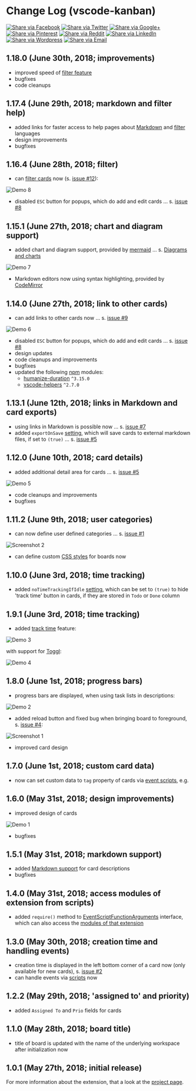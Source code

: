 # Change Log (vscode-kanban)

[![Share via Facebook](https://raw.githubusercontent.com/mkloubert/vscode-kanban/master/img/share/Facebook.png)](https://www.facebook.com/sharer/sharer.php?u=https%3A%2F%2Fmarketplace.visualstudio.com%2Fitems%3FitemName%3Dmkloubert.vscode-kanban&quote=VSCode%20Kanban) [![Share via Twitter](https://raw.githubusercontent.com/mkloubert/vscode-kanban/master/img/share/Twitter.png)](https://twitter.com/intent/tweet?source=https%3A%2F%2Fmarketplace.visualstudio.com%2Fitems%3FitemName%3Dmkloubert.vscode-kanban&text=VSCode%20Kanban:%20https%3A%2F%2Fmarketplace.visualstudio.com%2Fitems%3FitemName%3Dmkloubert.vscode-kanban&via=mjkloubert) [![Share via Google+](https://raw.githubusercontent.com/mkloubert/vscode-kanban/master/img/share/Google+.png)](https://plus.google.com/share?url=https%3A%2F%2Fmarketplace.visualstudio.com%2Fitems%3FitemName%3Dmkloubert.vscode-kanban) [![Share via Pinterest](https://raw.githubusercontent.com/mkloubert/vscode-kanban/master/img/share/Pinterest.png)](http://pinterest.com/pin/create/button/?url=https%3A%2F%2Fmarketplace.visualstudio.com%2Fitems%3FitemName%3Dmkloubert.vscode-kanban&description=Visual%20Studio%20Code%20extension%2C%20which%20receives%20and%20shows%20git%20events%20from%20webhooks.) [![Share via Reddit](https://raw.githubusercontent.com/mkloubert/vscode-kanban/master/img/share/Reddit.png)](http://www.reddit.com/submit?url=https%3A%2F%2Fmarketplace.visualstudio.com%2Fitems%3FitemName%3Dmkloubert.vscode-kanban&title=VSCode%20Kanban) [![Share via LinkedIn](https://raw.githubusercontent.com/mkloubert/vscode-kanban/master/img/share/LinkedIn.png)](http://www.linkedin.com/shareArticle?mini=true&url=https%3A%2F%2Fmarketplace.visualstudio.com%2Fitems%3FitemName%3Dmkloubert.vscode-kanban&title=VSCode%20Kanban&summary=Visual%20Studio%20Code%20extension%2C%20which%20receives%20and%20shows%20git%20events%20from%20webhooks.&source=https%3A%2F%2Fmarketplace.visualstudio.com%2Fitems%3FitemName%3Dmkloubert.vscode-kanban) [![Share via Wordpress](https://raw.githubusercontent.com/mkloubert/vscode-kanban/master/img/share/Wordpress.png)](http://wordpress.com/press-this.php?u=https%3A%2F%2Fmarketplace.visualstudio.com%2Fitems%3FitemName%3Dmkloubert.vscode-kanban&quote=VSCode%20Kanban&s=Visual%20Studio%20Code%20extension%2C%20which%20receives%20and%20shows%20git%20events%20from%20webhooks.) [![Share via Email](https://raw.githubusercontent.com/mkloubert/vscode-kanban/master/img/share/Email.png)](mailto:?subject=VSCode%20Kanban&body=Visual%20Studio%20Code%20extension%2C%20which%20receives%20and%20shows%20git%20events%20from%20webhooks.:%20https%3A%2F%2Fmarketplace.visualstudio.com%2Fitems%3FitemName%3Dmkloubert.vscode-kanban)

## 1.18.0 (June 30th, 2018; improvements)

* improved speed of [filter feature](https://github.com/mkloubert/vscode-kanban#filter-)
* bugfixes
* code cleanups

## 1.17.4 (June 29th, 2018; markdown and filter help)

* added links for faster access to help pages about [Markdown](https://github.com/showdownjs/showdown/wiki) and [filter](https://github.com/mkloubert/vscode-kanban#filter-) languages
* design improvements
* bugfixes

## 1.16.4 (June 28th, 2018; filter)

* can [filter cards](https://github.com/mkloubert/vscode-kanban#filter-) now (s. [issue #12](https://github.com/mkloubert/vscode-kanban/issues/12)):

![Demo 8](https://raw.githubusercontent.com/mkloubert/vscode-kanban/master/img/demo8.gif)

* disabled `ESC` button for popups, which do add and edit cards ... s. [issue #8](https://github.com/mkloubert/vscode-kanban/issues/8)

## 1.15.1 (June 27th, 2018; chart and diagram support)

* added chart and diagram support, provided by [mermaid](https://github.com/knsv/mermaid) ... s. [Diagrams and charts](https://github.com/mkloubert/vscode-kanban#diagrams-and-charts-)

![Demo 7](https://raw.githubusercontent.com/mkloubert/vscode-kanban/master/img/demo7.gif)

* Markdown editors now using syntax highlighting, provided by [CodeMirror](https://codemirror.net/)

## 1.14.0 (June 27th, 2018; link to other cards)

* can add links to other cards now ... s. [issue #9](https://github.com/mkloubert/vscode-kanban/issues/9)

![Demo 6](https://raw.githubusercontent.com/mkloubert/vscode-kanban/master/img/demo6.gif)

* disabled `ESC` button for popups, which do add and edit cards ... s. [issue #8](https://github.com/mkloubert/vscode-kanban/issues/8)
* design updates
* code cleanups and improvements
* bugfixes
* updated the following [npm](https://www.npmjs.com/) modules:
  * [humanize-duration](https://www.npmjs.com/package/humanize-duration) `^3.15.0`
  * [vscode-helpers](https://www.npmjs.com/package/vscode-helpers) `^2.7.0`

## 1.13.1 (June 12th, 2018; links in Markdown and card exports)

* using links in Markdown is possible now ... s. [issue #7](https://github.com/mkloubert/vscode-kanban/issues/7)
* added `exportOnSave` [setting](https://github.com/mkloubert/vscode-kanban#settings-), which will save cards to external markdown files, if set to `(true)` ... s. [issue #5](https://github.com/mkloubert/vscode-kanban/issues/5)

## 1.12.0 (June 10th, 2018; card details)

* added additional detail area for cards ... s. [issue #5](https://github.com/mkloubert/vscode-kanban/issues/5)

![Demo 5](https://raw.githubusercontent.com/mkloubert/vscode-kanban/master/img/demo5.gif)

* code cleanups and improvements
* bugfixes

## 1.11.2 (June 9th, 2018; user categories)

* can now define user defined categories ... s. [issue #1](https://github.com/mkloubert/vscode-kanban/issues/1)

![Screenshot 2](https://raw.githubusercontent.com/mkloubert/vscode-kanban/master/img/screenshot2.png)

* can define custom [CSS styles](https://github.com/mkloubert/vscode-kanban#css-) for boards now

## 1.10.0 (June 3rd, 2018; time tracking)

* added `noTimeTrackingIfIdle` [setting](https://github.com/mkloubert/vscode-kanban#settings-), which can be set to `(true)` to hide 'track time' button in cards, if they are stored in `Todo` or `Done` column

## 1.9.1 (June 3rd, 2018; time tracking)

* added [track time](https://github.com/mkloubert/vscode-kanban#time-tracking-) feature:

![Demo 3](https://raw.githubusercontent.com/mkloubert/vscode-kanban/master/img/demo3.gif)

with support for [Toggl](https://github.com/mkloubert/vscode-kanban#toggl-):

![Demo 4](https://raw.githubusercontent.com/mkloubert/vscode-kanban/master/img/demo4.gif)

## 1.8.0 (June 1st, 2018; progress bars)

* progress bars are displayed, when using task lists in descriptions:

![Demo 2](https://raw.githubusercontent.com/mkloubert/vscode-kanban/master/img/demo2.gif)

* added reload button and fixed bug when bringing board to foreground, s. [issue #4](https://github.com/mkloubert/vscode-kanban/issues/4):

![Screenshot 1](https://raw.githubusercontent.com/mkloubert/vscode-kanban/master/img/screenshot1.png)

* improved card design

## 1.7.0 (June 1st, 2018; custom card data)

* now can set custom data to `tag` property of cards via [event scripts](https://github.com/mkloubert/vscode-kanban#handle-events-), e.g.

## 1.6.0 (May 31st, 2018; design improvements)

* improved design of cards

![Demo 1](https://raw.githubusercontent.com/mkloubert/vscode-kanban/master/img/demo1.gif)

* bugfixes

## 1.5.1 (May 31st, 2018; markdown support)

* added [Markdown support](https://github.com/mkloubert/vscode-kanban#markdown-support-) for card descriptions
* bugfixes

## 1.4.0 (May 31st, 2018; access modules of extension from scripts)

* added `require()` method to [EventScriptFunctionArguments](https://mkloubert.github.io/vscode-kanban/interfaces/_workspaces_.eventscriptfunctionarguments.html) interface, which can also access the [modules of that extension](https://github.com/mkloubert/vscode-kanban/blob/master/package.json)

## 1.3.0 (May 30th, 2018; creation time and handling events)

* creation time is displayed in the left bottom corner of a card now (only available for new cards), s. [issue #2](https://github.com/mkloubert/vscode-kanban/issues/2)
* can handle events via [scripts](https://github.com/mkloubert/vscode-kanban#handle-events-) now

## 1.2.2 (May 29th, 2018; 'assigned to' and priority)

* added `Assigned To` and `Prio` fields for cards

## 1.1.0 (May 28th, 2018; board title)

* title of board is updated with the name of the underlying workspace after initialization now

## 1.0.1 (May 27th, 2018; initial release)

For more information about the extension, that a look at the [project page](https://github.com/mkloubert/vscode-kanban).
